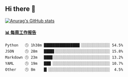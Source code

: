 ## Hi there 👋

[![Anurag's GitHub stats](https://github-readme-stats-orilights.vercel.app/api?username=orilights)](https://github.com/anuraghazra/github-readme-stats)

<!--
**OriLight152/OriLight152** is a ✨ _special_ ✨ repository because its `README.md` (this file) appears on your GitHub profile.

Here are some ideas to get you started:

- 🔭 I’m currently working on ...
- 🌱 I’m currently learning ...
- 👯 I’m looking to collaborate on ...
- 🤔 I’m looking for help with ...
- 💬 Ask me about ...
- 📫 How to reach me: ...
- 😄 Pronouns: ...
- ⚡ Fun fact: ...
-->

<!-- waka-box start -->
#### <a href="https://gist.github.com/92c8d5b388768c10efcba86e82b7c4fb" target="_blank">📊 每周工作报告</a>
```text
Python   🕓 1h38m ████████████████▎░░░░░░░░░░░░░ 54.5%
JSON     🕓 28m   ████▋░░░░░░░░░░░░░░░░░░░░░░░░░ 15.8%
Markdown 🕓 23m   ███▉░░░░░░░░░░░░░░░░░░░░░░░░░░ 13.2%
YAML     🕓 19m   ███▏░░░░░░░░░░░░░░░░░░░░░░░░░░ 10.7%
Other    🕓 8m    █▎░░░░░░░░░░░░░░░░░░░░░░░░░░░░  4.5%
```
<!-- Powered by https://github.com/journey-ad/waka-box-go . -->
<!-- waka-box end -->
